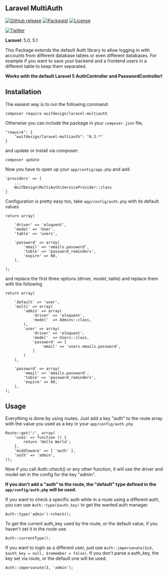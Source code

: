 ## Laravel MultiAuth

[![GitHub release](https://img.shields.io/github/tag/wuifdesign/laravel-multiauth.svg)](https://github.com/wuifdesign/laravel-multiauth)
[![Packagist](https://img.shields.io/packagist/v/wuifdesign/laravel-multiauth.svg)](https://packagist.org/packages/wuifdesign/laravel-multiauth)
[![License](https://poser.pugx.org/wuifdesign/laravel-multiauth/license)](https://github.com/wuifdesign/laravel-multiauth/blob/master/LICENSE)

[![Twitter](https://img.shields.io/twitter/url/https/github.com/wuifdesign/laravel-multiauth.svg?style=social)](https://twitter.com/intent/tweet?text=Wow:&amp;amp;url=https%3A%2F%2Fgithub.com%2Fwuifdesign%2Flaravel-multiauth)

**Laravel**: 5.0, 5.1

This Package extends the default Auth library to allow logging in with accounts from different database tables or even different databases.
For example if you want to save your backend and a frontend users in a different table to keep them separated.

**Works with the default Laravel 5 AuthController and PasswordController!**

## Installation ##

The easiest way is to run the following command:

    composer require wuifdesign/laravel-multiauth

Otherwise you can include the package in your `composer.json` file,

    "require": {
        "wuifdesign/laravel-multiauth": "0.3.*"
    }

and update or install via composer:

    composer update

Now you have to open up your `app/config/app.php` and add

    'providers' => [
        ...
        WuifDesign\MultiAuth\ServiceProvider::class
    ]

Configuration is pretty easy too, take `app/config/auth.php` with its default values

    return array(

        'driver' => 'eloquent',
        'model' => 'User',
        'table' => 'users',

        'password' => array(
            'email' => 'emails.password',
            'table' => 'password_reminders',
            'expire' => 60,
        ),

    );

and replace the first three options (driver, model, table) and replace them with the following

    return array(

        'default' => 'user',
        'multi' => array(
            'admin' => array(
                'driver' => 'eloquent',
                'model'  => Admins::class,
            ),
            'user' => array(
                'driver' => 'eloquent',
                'model'  => Users::class,
                'password' => [
                    'email' => 'users.emails.password',
                ]
            )
        ),

        'password' => array(
            'email' => 'emails.password',
            'table' => 'password_reminders',
            'expire' => 60,
        ),
    );

## Usage ##

Everything is done by using routes. Just add a key "auth" to the route array with the value you used as a key in your `app/config/auth.php`

    Route::get('/', array(
        'uses' => function () {
            return 'Hello World';
        },
        'middleware' => [ 'auth' ],
        'auth' => 'admin',
    ));

Now if you call Auth::check() or any other function, it will use the driver and model set in the config for the key "admin".

**If you don't add a "auth" to the route, the "default" type defined in the `app/config/auth.php` will be used.**

If you want to check a specific auth while in a route using a different auth, you can use `Auth::type($auth_key)` to get the wanted auth manager.

    Auth::type('admin')->check();

To get the current auth_key used by the route, or the default value, if you haven't set it in the route use.

    Auth::currentType();

If you want to login as a different user, just use `Auth::impersonate($id, $auth_key = null, $remember = false)`. If you
don't parse a auth_key, the key set via route, or the default one will be used.

    Auth::impersonate(3, 'admin');
